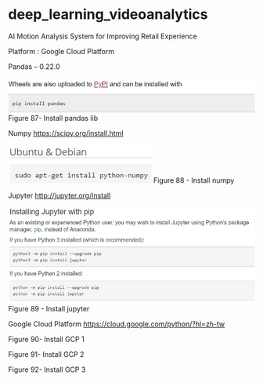 # deep_learning_videoanalytics

AI Motion Analysis System for Improving Retail Experience 

Platform : Google Cloud Platform

Pandas – 0.22.0

![image01](https://github.com/eddiecityu/deep_learning_videoanalytics/blob/master/img/pandas_installation.jpg)
Figure 87- Install pandas lib

Numpy
https://scipy.org/install.html

![image02](https://github.com/eddiecityu/deep_learning_videoanalytics/blob/master/img/numpy_installation.jpg) 
Figure 88 - Install numpy
 
Jupyter
http://jupyter.org/install

![image03](https://github.com/eddiecityu/deep_learning_videoanalytics/blob/master/img/jupyternotebook_installation.jpg)
Figure 89 - Install jupyter


Google Cloud Platform
https://cloud.google.com/python/?hl=zh-tw
 
Figure 90- Install GCP 1
 
Figure 91- Install GCP 2
 
Figure 92- Install GCP 3

 
 
